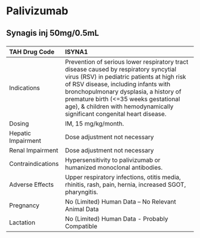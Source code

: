 # Palivizumab

## Synagis inj 50mg/0.5mL

##### 

| TAH Drug Code      | ISYNA1                                                                                                                                                                                                                                                                                                                                   |
|:-------------------|:-----------------------------------------------------------------------------------------------------------------------------------------------------------------------------------------------------------------------------------------------------------------------------------------------------------------------------------------|
| Indications        | Prevention of serious lower respiratory tract disease caused by respiratory syncytial virus (RSV) in pediatric patients at high risk of RSV disease, including infants with bronchopulmonary dysplasia, a history of premature birth (<=35 weeks gestational age), & children with hemodynamically significant congenital heart disease. |
| Dosing             | IM, 15 mg/kg/month.                                                                                                                                                                                                                                                                                                                      |
| Hepatic Impairment | Dose adjustment not necessary                                                                                                                                                                                                                                                                                                            |
| Renal Impairment   | Dose adjustment not necessary                                                                                                                                                                                                                                                                                                            |
| Contraindications  | Hypersensitivity to palivizumab or humanized monoclonal antibodies.                                                                                                                                                                                                                                                                      |
| Adverse Effects    | Upper respiratory infections, otitis media, rhinitis, rash, pain, hernia, increased SGOT, pharyngitis.                                                                                                                                                                                                                                   |
| Pregnancy          | No (Limited) Human Data – No Relevant Animal Data                                                                                                                                                                                                                                                                                        |
| Lactation          | No (Limited) Human Data - Probably Compatible                                                                                                                                                                                                                                                                                            |

